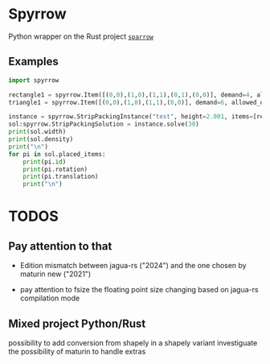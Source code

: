 # Spyrrow

Python wrapper on the Rust project [`sparrow`](https://github.com/JeroenGar/sparrow)

## Examples
```python
import spyrrow

rectangle1 = spyrrow.Item([(0,0),(1,0),(1,1),(0,1),(0,0)], demand=4, allowed_orientations=[0])
triangle1 = spyrrow.Item([(0,0),(1,0),(1,1),(0,0)], demand=6, allowed_orientations=[0,90,180,-90])

instance = spyrrow.StripPackingInstance("test", height=2.001, items=[rectangle1,triangle1])
sol:spyrrow.StripPackingSolution = instance.solve(30)
print(sol.width)
print(sol.density)
print("\n")
for pi in sol.placed_items:
    print(pi.id)
    print(pi.rotation)
    print(pi.translation)
    print("\n")
```


# TODOS

## Pay attention to that

- Edition mismatch between jagua-rs ("2024") and the one chosen by maturin new ("2021")

- pay attention to fsize the floating point size changing based on jagua-rs compilation mode

## Mixed project Python/Rust
possibility to add conversion from shapely in a shapely variant
investiguate the possibility of maturin to handle extras


